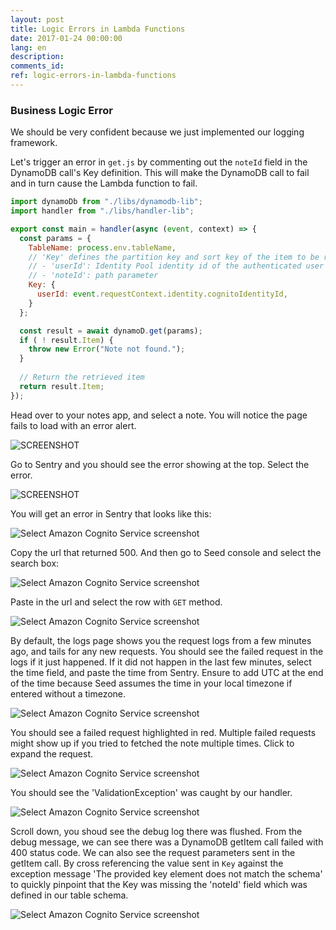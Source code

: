 ```yaml
---
layout: post
title: Logic Errors in Lambda Functions
date: 2017-01-24 00:00:00
lang: en
description: 
comments_id: 
ref: logic-errors-in-lambda-functions
---
```


### Business Logic Error

We should be very confident because we just implemented our logging framework.

Let's trigger an error in `get.js` by commenting out the `noteId` field in the DynamoDB call's Key definition. This will make the DynamoDB call to fail and in turn cause the Lambda function to fail.
``` javascript
import dynamoDb from "./libs/dynamodb-lib";
import handler from "./libs/handler-lib";

export const main = handler(async (event, context) => {
  const params = {
    TableName: process.env.tableName,
    // 'Key' defines the partition key and sort key of the item to be retrieved
    // - 'userId': Identity Pool identity id of the authenticated user
    // - 'noteId': path parameter
    Key: {
      userId: event.requestContext.identity.cognitoIdentityId,
    }
  };

  const result = await dynamoD.get(params);
  if ( ! result.Item) {
    throw new Error("Note not found.");
  }
  
  // Return the retrieved item
  return result.Item;
});
```

Head over to your notes app, and select a note. You will notice the page fails to load with an error alert.

![SCREENSHOT](https://i.imgur.com/2q7vcCq.png)

Go to Sentry and you should see the error showing at the top. Select the error.

![SCREENSHOT](https://i.imgur.com/JV6qmdS.png)

You will get an error in Sentry that looks like this:

![Select Amazon Cognito Service screenshot](https://i.imgur.com/SLdLiE0.png)

Copy the url that returned 500. And then go to Seed console and select the search box:

![Select Amazon Cognito Service screenshot](https://i.imgur.com/giPv1EG.png)

Paste in the url and select the row with `GET` method.

![Select Amazon Cognito Service screenshot](https://i.imgur.com/ccYJMzn.png)

By default, the logs page shows you the request logs from a few minutes ago, and tails for any new requests. You should see the failed request in the logs if it just happened. If it did not happen in the last few minutes, select the time field, and paste the time from Sentry. Ensure to add UTC at the end of the time because Seed assumes the time in your local timezone if entered without a timezone.

![Select Amazon Cognito Service screenshot](https://i.imgur.com/UvJ7a11.png)

You should see a failed request highlighted in red. Multiple failed requests might show up if you tried to fetched the note multiple times. Click to expand the request.

![Select Amazon Cognito Service screenshot](https://i.imgur.com/HAaBOov.png)

You should see the 'ValidationException' was caught by our handler.

![Select Amazon Cognito Service screenshot](https://i.imgur.com/XnMoV7o.png)

Scroll down, you shoud see the debug log there was flushed. From the debug message, we can see there was a DynamoDB getItem call failed with 400 status code. We can also see the request parameters sent in the getItem call. By cross referencing the value sent in `Key` against the exception message 'The provided key element does not match the schema' to quickly pinpoint that the Key was missing  the 'noteId' field which was defined in our table schema.

![Select Amazon Cognito Service screenshot](https://i.imgur.com/80GKgYV.png)

